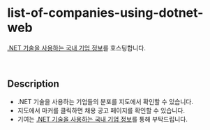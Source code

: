 # list-of-companies-using-dotnet-web
[.NET 기술을 사용하는 국내 기업 정보](https://github.com/Hyolog/list-of-companies-using-dotnet)를 호스팅합니다.

 
## Description
- .NET 기술을 사용하는 기업들의 분포를 지도에서 확인할 수 있습니다.
- 지도에서 마커를 클릭하면 채용 공고 페이지를 확인할 수 있습니다.
- 기여는 [.NET 기술을 사용하는 국내 기업 정보](https://github.com/Hyolog/list-of-companies-using-dotnet)를 통해 부탁드립니다.
